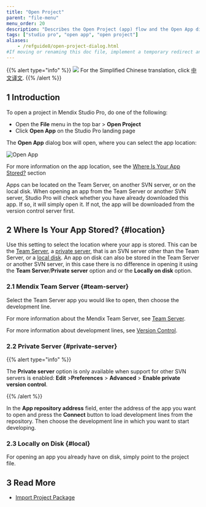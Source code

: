 ```yaml
---
title: "Open Project"
parent: "file-menu"
menu_order: 20
description: "Describes the Open Project (app) flow and the Open App dialog box"
tags: ["studio pro", "open app", "open project"]
aliases:
    - /refguide8/open-project-dialog.html
#If moving or renaming this doc file, implement a temporary redirect and let the respective team know they should update the URL in the product. See Mapping to Products for more details.
---
```


{{% alert type="info" %}}
<img src="attachments/chinese-translation/china.png" style="display: inline-block; margin: 0" /> For the Simplified Chinese translation, click [中文译文](https://cdn.mendix.tencent-cloud.com/documentation/refguide8/open-app-dialog.pdf).
{{% /alert %}}

## 1 Introduction

To open a project in Mendix Studio Pro, do one of the following:

* Open the **File** menu in the top bar > **Open Project**
*  Click **Open App** on the Studio Pro landing page

The **Open App** dialog box will open, where you can select the app location:

![Open App](attachments/file-menu/open-app.png)

For more information on the app location, see the [Where Is Your App Stored?](#location) section

Apps can be located on the Team Server, on another SVN server, or on the local disk. When opening an app from the Team Server or another SVN server, Studio Pro will check whether you have already downloaded this app. If so, it will simply open it. If not, the app will be downloaded from the version control server first.

## 2 Where Is Your App Stored? {#location}

Use this setting to select the location where your app is stored. This can be the [Team Server](#team-server), a [private server](#private-server), that is an SVN server other than the Team Server, or a [local disk](#local). An app on disk can also be stored in the Team Server or another SVN server, in this case there is no difference in opening it using the **Team Server**/**Private server** option and or the **Locally on disk** option.

### 2.1 Mendix Team Server {#team-server}

Select the Team Server app you would like to open, then choose the development line.

For more information about the Mendix Team Server, see [Team Server](/developerportal/collaborate/team-server).

For more information about development lines, see [Version Control](version-control).

### 2.2 Private Server {#private-server}

{{% alert type="info" %}}

The **Private server** option is only available when support for other SVN servers is enabled: **Edit** >**Preferences** > **Advanced** > **Enable private version control**. 

{{% /alert %}}

In the **App repository address** field, enter the address of the app you want to open and press the **Connect** button to load development lines from the repository. Then choose the development line in which you want to start developing.

### 2.3 Locally on Disk {#local}

For opening an app you already have on disk, simply point to the project file. 

## 3 Read More

* [Import Project Package](import-project-package-dialog)